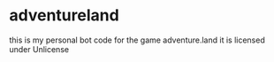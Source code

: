 # adventureland
this is my personal bot code for the game adventure.land it is licensed under Unlicense
